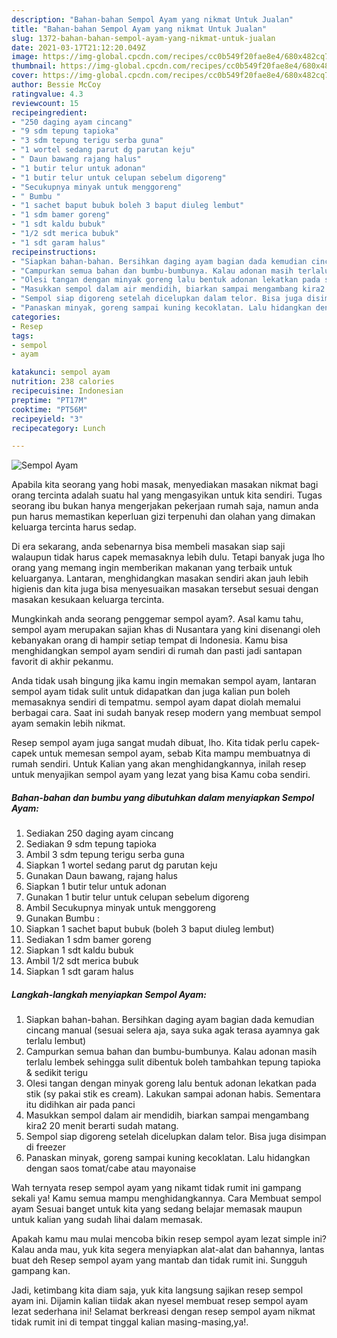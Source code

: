 ```yaml
---
description: "Bahan-bahan Sempol Ayam yang nikmat Untuk Jualan"
title: "Bahan-bahan Sempol Ayam yang nikmat Untuk Jualan"
slug: 1372-bahan-bahan-sempol-ayam-yang-nikmat-untuk-jualan
date: 2021-03-17T21:12:20.049Z
image: https://img-global.cpcdn.com/recipes/cc0b549f20fae8e4/680x482cq70/sempol-ayam-foto-resep-utama.jpg
thumbnail: https://img-global.cpcdn.com/recipes/cc0b549f20fae8e4/680x482cq70/sempol-ayam-foto-resep-utama.jpg
cover: https://img-global.cpcdn.com/recipes/cc0b549f20fae8e4/680x482cq70/sempol-ayam-foto-resep-utama.jpg
author: Bessie McCoy
ratingvalue: 4.3
reviewcount: 15
recipeingredient:
- "250 daging ayam cincang"
- "9 sdm tepung tapioka"
- "3 sdm tepung terigu serba guna"
- "1 wortel sedang parut dg parutan keju"
- " Daun bawang rajang halus"
- "1 butir telur untuk adonan"
- "1 butir telur untuk celupan sebelum digoreng"
- "Secukupnya minyak untuk menggoreng"
- " Bumbu "
- "1 sachet baput bubuk boleh 3 baput diuleg lembut"
- "1 sdm bamer goreng"
- "1 sdt kaldu bubuk"
- "1/2 sdt merica bubuk"
- "1 sdt garam halus"
recipeinstructions:
- "Siapkan bahan-bahan. Bersihkan daging ayam bagian dada kemudian cincang manual (sesuai selera aja, saya suka agak terasa ayamnya gak terlalu lembut)"
- "Campurkan semua bahan dan bumbu-bumbunya. Kalau adonan masih terlalu lembek sehingga sulit dibentuk boleh tambahkan tepung tapioka &amp; sedikit terigu"
- "Olesi tangan dengan minyak goreng lalu bentuk adonan lekatkan pada stik (sy pakai stik es cream). Lakukan sampai adonan habis. Sementara itu didihkan air pada panci"
- "Masukkan sempol dalam air mendidih, biarkan sampai mengambang kira2 20 menit berarti sudah matang."
- "Sempol siap digoreng setelah dicelupkan dalam telor. Bisa juga disimpan di freezer"
- "Panaskan minyak, goreng sampai kuning kecoklatan. Lalu hidangkan dengan saos tomat/cabe atau mayonaise"
categories:
- Resep
tags:
- sempol
- ayam

katakunci: sempol ayam 
nutrition: 238 calories
recipecuisine: Indonesian
preptime: "PT17M"
cooktime: "PT56M"
recipeyield: "3"
recipecategory: Lunch

---
```



![Sempol Ayam](https://img-global.cpcdn.com/recipes/cc0b549f20fae8e4/680x482cq70/sempol-ayam-foto-resep-utama.jpg)

Apabila kita seorang yang hobi masak, menyediakan masakan nikmat bagi orang tercinta adalah suatu hal yang mengasyikan untuk kita sendiri. Tugas seorang ibu bukan hanya mengerjakan pekerjaan rumah saja, namun anda pun harus memastikan keperluan gizi terpenuhi dan olahan yang dimakan keluarga tercinta harus sedap.

Di era  sekarang, anda sebenarnya bisa membeli masakan siap saji walaupun tidak harus capek memasaknya lebih dulu. Tetapi banyak juga lho orang yang memang ingin memberikan makanan yang terbaik untuk keluarganya. Lantaran, menghidangkan masakan sendiri akan jauh lebih higienis dan kita juga bisa menyesuaikan masakan tersebut sesuai dengan masakan kesukaan keluarga tercinta. 



Mungkinkah anda seorang penggemar sempol ayam?. Asal kamu tahu, sempol ayam merupakan sajian khas di Nusantara yang kini disenangi oleh kebanyakan orang di hampir setiap tempat di Indonesia. Kamu bisa menghidangkan sempol ayam sendiri di rumah dan pasti jadi santapan favorit di akhir pekanmu.

Anda tidak usah bingung jika kamu ingin memakan sempol ayam, lantaran sempol ayam tidak sulit untuk didapatkan dan juga kalian pun boleh memasaknya sendiri di tempatmu. sempol ayam dapat diolah memalui berbagai cara. Saat ini sudah banyak resep modern yang membuat sempol ayam semakin lebih nikmat.

Resep sempol ayam juga sangat mudah dibuat, lho. Kita tidak perlu capek-capek untuk memesan sempol ayam, sebab Kita mampu membuatnya di rumah sendiri. Untuk Kalian yang akan menghidangkannya, inilah resep untuk menyajikan sempol ayam yang lezat yang bisa Kamu coba sendiri.

<!--inarticleads1-->

##### Bahan-bahan dan bumbu yang dibutuhkan dalam menyiapkan Sempol Ayam:

1. Sediakan 250 daging ayam cincang
1. Sediakan 9 sdm tepung tapioka
1. Ambil 3 sdm tepung terigu serba guna
1. Siapkan 1 wortel sedang parut dg parutan keju
1. Gunakan  Daun bawang, rajang halus
1. Siapkan 1 butir telur untuk adonan
1. Gunakan 1 butir telur untuk celupan sebelum digoreng
1. Ambil Secukupnya minyak untuk menggoreng
1. Gunakan  Bumbu :
1. Siapkan 1 sachet baput bubuk (boleh 3 baput diuleg lembut)
1. Sediakan 1 sdm bamer goreng
1. Siapkan 1 sdt kaldu bubuk
1. Ambil 1/2 sdt merica bubuk
1. Siapkan 1 sdt garam halus




<!--inarticleads2-->

##### Langkah-langkah menyiapkan Sempol Ayam:

1. Siapkan bahan-bahan. Bersihkan daging ayam bagian dada kemudian cincang manual (sesuai selera aja, saya suka agak terasa ayamnya gak terlalu lembut)
1. Campurkan semua bahan dan bumbu-bumbunya. Kalau adonan masih terlalu lembek sehingga sulit dibentuk boleh tambahkan tepung tapioka &amp; sedikit terigu
1. Olesi tangan dengan minyak goreng lalu bentuk adonan lekatkan pada stik (sy pakai stik es cream). Lakukan sampai adonan habis. Sementara itu didihkan air pada panci
1. Masukkan sempol dalam air mendidih, biarkan sampai mengambang kira2 20 menit berarti sudah matang.
1. Sempol siap digoreng setelah dicelupkan dalam telor. Bisa juga disimpan di freezer
1. Panaskan minyak, goreng sampai kuning kecoklatan. Lalu hidangkan dengan saos tomat/cabe atau mayonaise




Wah ternyata resep sempol ayam yang nikamt tidak rumit ini gampang sekali ya! Kamu semua mampu menghidangkannya. Cara Membuat sempol ayam Sesuai banget untuk kita yang sedang belajar memasak maupun untuk kalian yang sudah lihai dalam memasak.

Apakah kamu mau mulai mencoba bikin resep sempol ayam lezat simple ini? Kalau anda mau, yuk kita segera menyiapkan alat-alat dan bahannya, lantas buat deh Resep sempol ayam yang mantab dan tidak rumit ini. Sungguh gampang kan. 

Jadi, ketimbang kita diam saja, yuk kita langsung sajikan resep sempol ayam ini. Dijamin kalian tiidak akan nyesel membuat resep sempol ayam lezat sederhana ini! Selamat berkreasi dengan resep sempol ayam nikmat tidak rumit ini di tempat tinggal kalian masing-masing,ya!.

